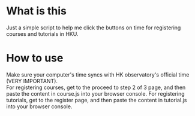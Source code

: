 # What is this
Just a simple script to help me click the buttons on time for registering courses and tutorials in HKU. <br>
# How to use
Make sure your computer's time syncs with HK observatory's official time (VERY IMPORTANT). <br>
For registering courses, get to the proceed to step 2 of 3 page, and then paste the content in course.js into your browser console.
For registering tutorials, get to the register page, and then paste the content in tutorial.js into your browser console.
